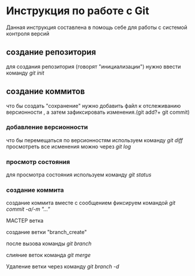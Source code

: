 # Инструкция по работе с Git

Данная инструкция составлена  в помощь себе для работы с системой контроля версий

## создание репозитория

для создания репозитория (говорят "инициализации") нужно ввести команду      _git init_

## создание коммитов

что бы создать "сохранение" нужно добавить файл к отслеживанию версионности , а затем зафиксировать изменения.(git add?+ git commit)

### добавление версионности

что бы перемещаться  по версионностям используем команду  *git diff* 
просмотреть все исменения можно через *git log*

### просмотр состояния

для просмотра состояния используем команду *git status*

### создание коммита

создание коммита вместе с сообщением фиксируем  командой *git commit -a/-m "..."*


МАСТЕР ветка

создание ветки "branch_create"

после вызова команды *git branch*

слияние веток  команда *git merge*

Удаление ветки  через команду  *git branch -d*

